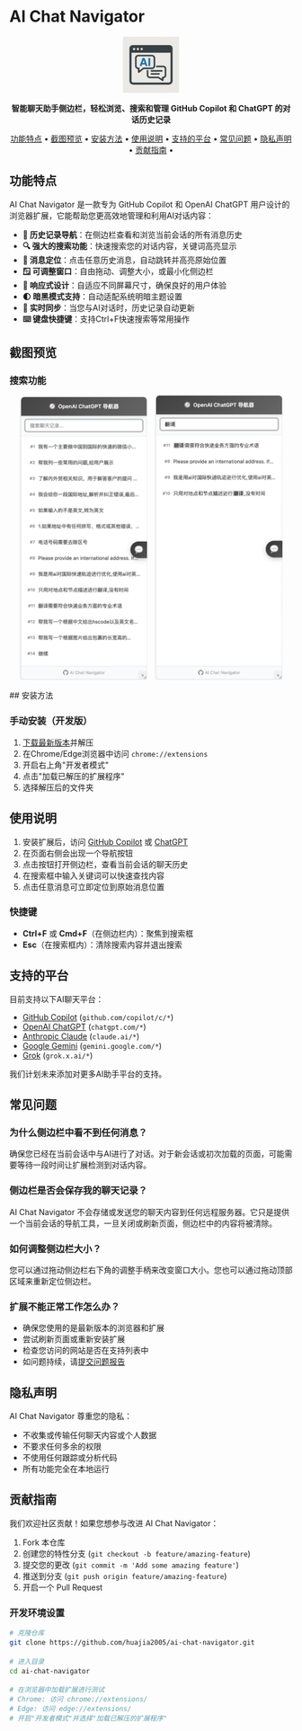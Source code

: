 # AI Chat Navigator

<p align="center">
  <img src="icon.png" alt="AI Chat Navigator Logo" width="100" height="100">
</p>

<p align="center">
  <b>智能聊天助手侧边栏，轻松浏览、搜索和管理 GitHub Copilot 和 ChatGPT 的对话历史记录</b>
</p>

<p align="center">
  <a href="#功能特点">功能特点</a> •
  <a href="#截图预览">截图预览</a> •
  <a href="#安装方法">安装方法</a> •
  <a href="#使用说明">使用说明</a> •
  <a href="#支持的平台">支持的平台</a> •
  <a href="#常见问题">常见问题</a> •
  <a href="#隐私声明">隐私声明</a> •
  <a href="#贡献指南">贡献指南</a> •
</p>

## 功能特点

AI Chat Navigator 是一款专为 GitHub Copilot 和 OpenAI ChatGPT 用户设计的浏览器扩展，它能帮助您更高效地管理和利用AI对话内容：

- **📜 历史记录导航**：在侧边栏查看和浏览当前会话的所有消息历史
- **🔍 强大的搜索功能**：快速搜索您的对话内容，关键词高亮显示
- **📌 消息定位**：点击任意历史消息，自动跳转并高亮原始位置
- **🪟 可调整窗口**：自由拖动、调整大小，或最小化侧边栏
- **📱 响应式设计**：自适应不同屏幕尺寸，确保良好的用户体验
- **🌓 暗黑模式支持**：自动适配系统明暗主题设置
- **🔄 实时同步**：当您与AI对话时，历史记录自动更新
- **⌨️ 键盘快捷键**：支持Ctrl+F快速搜索等常用操作

## 截图预览

### 搜索功能

<p align="center">
  <img src="screenshot/search-feature.jpg" width="45%" style="max-height: 600px; object-fit: contain; margin-right: 10px;" alt="搜索功能">
  <img src="screenshot/search-result.jpg" width="45%" style="max-height: 600px; object-fit: contain;" alt="搜索结果">
</p>
## 安装方法

### 手动安装（开发版）

1. [下载最新版本](https://github.com/huajia2005/ai-chat-navigator/releases)并解压
2. 在Chrome/Edge浏览器中访问 `chrome://extensions`
3. 开启右上角"开发者模式"
4. 点击"加载已解压的扩展程序"
5. 选择解压后的文件夹

## 使用说明

1. 安装扩展后，访问 [GitHub Copilot](https://github.com/copilot) 或 [ChatGPT](https://chat.openai.com/)
2. 在页面右侧会出现一个导航按钮
3. 点击按钮打开侧边栏，查看当前会话的聊天历史
4. 在搜索框中输入关键词可以快速查找内容
5. 点击任意消息可立即定位到原始消息位置

### 快捷键

- **Ctrl+F** 或 **Cmd+F**（在侧边栏内）：聚焦到搜索框
- **Esc**（在搜索框内）：清除搜索内容并退出搜索

## 支持的平台

目前支持以下AI聊天平台：

- [GitHub Copilot](https://github.com/copilot) (`github.com/copilot/c/*`)
- [OpenAI ChatGPT](https://chat.openai.com/) (`chatgpt.com/*`)
- [Anthropic Claude](https://claude.ai/) (`claude.ai/*`)
- [Google Gemini](https://gemini.google.com/) (`gemini.google.com/*`)
- [Grok](https://grok.com) (`grok.x.ai/*`)

我们计划未来添加对更多AI助手平台的支持。

## 常见问题

### 为什么侧边栏中看不到任何消息？

确保您已经在当前会话中与AI进行了对话。对于新会话或初次加载的页面，可能需要等待一段时间让扩展检测到对话内容。

### 侧边栏是否会保存我的聊天记录？

AI Chat Navigator 不会存储或发送您的聊天内容到任何远程服务器。它只是提供一个当前会话的导航工具，一旦关闭或刷新页面，侧边栏中的内容将被清除。

### 如何调整侧边栏大小？

您可以通过拖动侧边栏右下角的调整手柄来改变窗口大小。您也可以通过拖动顶部区域来重新定位侧边栏。

### 扩展不能正常工作怎么办？

- 确保您使用的是最新版本的浏览器和扩展
- 尝试刷新页面或重新安装扩展
- 检查您访问的网站是否在支持列表中
- 如问题持续，请[提交问题报告](https://github.com/huajia2005/ai-chat-navigator/issues)

## 隐私声明

AI Chat Navigator 尊重您的隐私：

- 不收集或传输任何聊天内容或个人数据
- 不要求任何多余的权限
- 不使用任何跟踪或分析代码
- 所有功能完全在本地运行

## 贡献指南

我们欢迎社区贡献！如果您想参与改进 AI Chat Navigator：

1. Fork 本仓库
2. 创建您的特性分支 (`git checkout -b feature/amazing-feature`)
3. 提交您的更改 (`git commit -m 'Add some amazing feature'`)
4. 推送到分支 (`git push origin feature/amazing-feature`)
5. 开启一个 Pull Request

### 开发环境设置

```bash
# 克隆仓库
git clone https://github.com/huajia2005/ai-chat-navigator.git

# 进入目录
cd ai-chat-navigator

# 在浏览器中加载扩展进行测试
# Chrome: 访问 chrome://extensions/
# Edge: 访问 edge://extensions/
# 开启"开发者模式"并选择"加载已解压的扩展程序"
